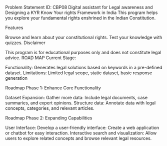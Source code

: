 Problem Statement ID: CBP08
Digital assistant for Legal awareness and Designing a KYR Know Your rights Framework in India
This program helps you explore your fundamental rights enshrined in the Indian Constitution.

Features

Browse and learn about your constitutional rights.
Test your knowledge with quizzes.
Disclaimer

This program is for educational purposes only and does not constitute legal advice.
                                          ROAD MAP
Current Stage:

Functionality: Generates legal solutions based on keywords in a pre-defined dataset.
Limitations: Limited legal scope, static dataset, basic response generation

Roadmap Phase 1: Enhance Core Functionality

Dataset Expansion:
Gather more data: Include legal documents, case summaries, and expert opinions.
Structure data: Annotate data with legal concepts, categories, and relevant articles.

Roadmap Phase 2: Expanding Capabilities

User Interface:
Develop a user-friendly interface: Create a web application or chatbot for easy interaction.
Interactive search and visualization: Allow users to explore related concepts and browse relevant legal resources.


